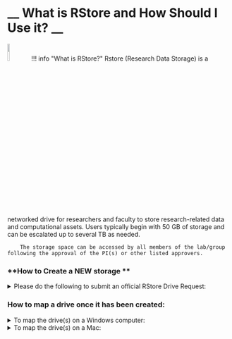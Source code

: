 # __ What is RStore and How Should I Use it? __
<img src="https://access.tufts.edu/themes/custom/access_tufts/assets/icons/icon-technology.svg"  width="10%" height="10%">
!!! info "What is RStore?"
    	Rstore (Research Data Storage) is a networked drive for researchers and faculty to store research-related data and computational assets. Users typically begin with 50 GB of storage and can be escalated up to several TB as needed.  

    	The storage space can be accessed by all members of the lab/group following the approval of the PI(s) or other listed approvers. 


### **How to Create a NEW storage **

<details>
<summary> Please do the following to submit an official RStore Drive Request: </summary>  
    <br>
a. Go to https://it.tufts.edu/research-technology/ <br>
b. Click on "Research Storage Request" <br>
c. Login with your Tufts credentials <br>
d. Fill out blank fields <br>
e. Select "Research Storage Request Related to Cluster, RStore or Galaxy" <br>
f. Select "Rstore Drive (R drive, Desktop Storage)" <br>
g. Select "New Storage" <br>
h. Click [ → ] <br>
i. Fill out remaining information <br>
j. Click on Submit <br>
</details>

### **How to map a drive once it has been created:**

<details>
<summary>To map the drive(s) on a Windows computer: </summary>
<br>
1. Open Computer by clicking the Start button, and then clicking Computer <br><br>
2. Click the Tools menu, and then click Map Network Drive <br><br>
3. In the Drive list, click a drive letter (R) <br><br>
4. In the Folder box, type the path of the drive <br><br>
5. Click Finish <br><br>
6. If your computer is not owned by Tufts, your credentials should be: <br>  
        ****** Username: tufts\Tufts_Username ******<br> 
        ****** Password: Tufts_Password       ******<br> 
</details>

<details>
<summary> To map the drive(s) on a Mac: </summary>
<br>
1. Click on Finder then press Command+K <br><br>
2. Enter the path to the network drive you want to map <br><br>
3. Click Connect 
</details>

